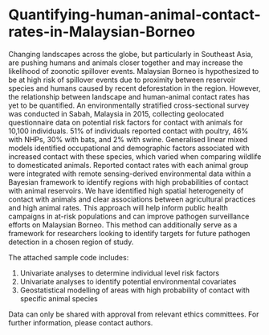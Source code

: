 # Quantifying-human-animal-contact-rates-in-Malaysian-Borneo

Changing landscapes across the globe, but particularly in Southeast Asia, are pushing humans and animals closer together and may increase the likelihood of zoonotic spillover events. Malaysian Borneo is hypothesized to be at high risk of spillover events due to proximity between reservoir species and humans caused by recent deforestation in the region. However, the relationship between landscape and human-animal contact rates has yet to be quantified. An environmentally stratified cross-sectional survey was conducted in Sabah, Malaysia in 2015, collecting geolocated questionnaire data on potential risk factors for contact with animals for 10,100 individuals. 51% of individuals reported contact with poultry, 46% with NHPs, 30% with bats, and 2% with swine. Generalised linear mixed models identified occupational and demographic factors associated with increased contact with these species, which varied when comparing wildlife to domesticated animals. Reported contact rates with each animal group were integrated with remote sensing-derived environmental data within a Bayesian framework to identify regions with high probabilities of contact with animal reservoirs. We have identified high spatial heterogeneity of contact with animals and clear associations between agricultural practices and high animal rates. This approach will help inform public health campaigns in at-risk populations and can improve pathogen surveillance efforts on Malaysian Borneo. This method can additionally serve as a framework for researchers looking to identify targets for future pathogen detection in a chosen region of study.

The attached sample code includes:

1) Univariate analyses to determine individual level risk factors
2) Univariate analyses to identify potential environmental covariates
3) Geostatistical modelling of areas with high probability of contact with specific animal species

Data can only be shared with approval from relevant ethics committees. For further information, please contact authors. 
